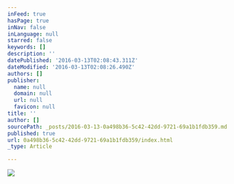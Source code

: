 ```yaml
---
inFeed: true
hasPage: true
inNav: false
inLanguage: null
starred: false
keywords: []
description: ''
datePublished: '2016-03-13T02:08:43.311Z'
dateModified: '2016-03-13T02:08:26.490Z'
authors: []
publisher:
  name: null
  domain: null
  url: null
  favicon: null
title: ''
author: []
sourcePath: _posts/2016-03-13-0a498b36-5c42-42dd-9721-69a1b1fdb359.md
published: true
url: 0a498b36-5c42-42dd-9721-69a1b1fdb359/index.html
_type: Article

---
```

![](https://the-grid-user-content.s3-us-west-2.amazonaws.com/66b17658-5589-4d47-a1d0-ab80827d7793.jpg)